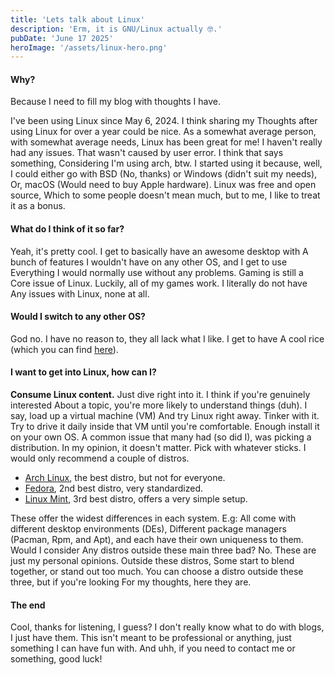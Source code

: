```yaml
---
title: 'Lets talk about Linux'
description: 'Erm, it is GNU/Linux actually 🤓.'
pubDate: 'June 17 2025'
heroImage: '/assets/linux-hero.png'
---
```



#### Why?

Because I need to fill my blog with thoughts I have.

I've been using Linux since May 6, 2024. I think sharing my
Thoughts after using Linux for over a year could be nice.
As a somewhat average person, with somewhat average needs,
Linux has been great for me! I haven't really had any issues.
That wasn't caused by user error. I think that says something,
Considering I'm using arch, btw. I started using it because, well,
I could either go with BSD (No, thanks) or Windows (didn't suit my needs),
Or, macOS (Would need to buy Apple hardware). Linux was free and open source,
Which to some people doesn't mean much, but to me, I like to treat it as a bonus.


#### What do I think of it so far?

Yeah, it's pretty cool. I get to basically have an awesome desktop with
A bunch of features I wouldn't have on any other OS, and I get to use
Everything I would normally use without any problems. Gaming is still a
Core issue of Linux. Luckily, all of my games work. I literally do not have
Any issues with Linux, none at all.

#### Would I switch to any other OS?

God no. I have no reason to, they all lack what I like. I get to have
A cool rice (which you can find <u>[here](https://seraphicfae.dev/projects/dotfiles)</u>).

#### I want to get into Linux, how can I?

<b>Consume Linux content.</b> Just dive right into it. I think if you're genuinely interested
About a topic, you're more likely to understand things (duh). I say, load up a virtual machine (VM)
And try Linux right away. Tinker with it. Try to drive it daily inside that VM until you're comfortable.
Enough install it on your own OS. A common issue that many had (so did I), was picking a distribution.
In my opinion, it doesn't matter. Pick with whatever sticks. I would only recommend a couple of distros.

- <u>[Arch Linux](https://archlinux.org)</u>, the best distro, but not for everyone.
- <u>[Fedora](https://fedoraproject.org/)</u>, 2nd best distro, very standardized.
- <u>[Linux Mint](https://linuxmint.com/)</u>, 3rd best distro, offers a very simple setup.

These offer the widest differences in each system. E.g: All come with different desktop environments (DEs),
Different package managers (Pacman, Rpm, and Apt), and each have their own uniqueness to them. Would I consider
Any distros outside these main three bad? No. These are just my personal opinions. Outside these distros,
Some start to blend together, or stand out too much. You can choose a distro outside these three, but if you're looking
For my thoughts, here they are.

#### The end

Cool, thanks for listening, I guess? I don't really know what to do with blogs, I just have them.
This isn't meant to be professional or anything, just something I can have fun with.
And uhh, if you need to contact me or something, good luck!

